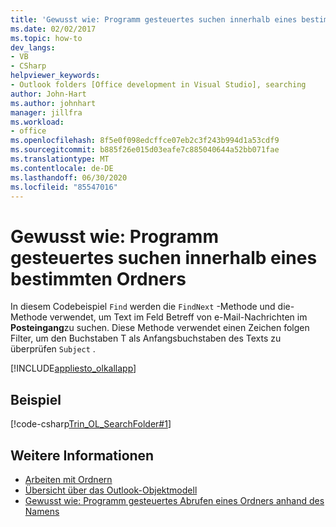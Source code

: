 ```yaml
---
title: 'Gewusst wie: Programm gesteuertes suchen innerhalb eines bestimmten Ordners'
ms.date: 02/02/2017
ms.topic: how-to
dev_langs:
- VB
- CSharp
helpviewer_keywords:
- Outlook folders [Office development in Visual Studio], searching
author: John-Hart
ms.author: johnhart
manager: jillfra
ms.workload:
- office
ms.openlocfilehash: 8f5e0f098edcffce07eb2c3f243b994d1a53cdf9
ms.sourcegitcommit: b885f26e015d03eafe7c885040644a52bb071fae
ms.translationtype: MT
ms.contentlocale: de-DE
ms.lasthandoff: 06/30/2020
ms.locfileid: "85547016"
---
```

# <a name="how-to-programmatically-search-within-a-specific-folder"></a>Gewusst wie: Programm gesteuertes suchen innerhalb eines bestimmten Ordners
  In diesem Codebeispiel `Find` werden die `FindNext` -Methode und die-Methode verwendet, um Text im Feld Betreff von e-Mail-Nachrichten im **Posteingang**zu suchen. Diese Methode verwendet einen Zeichen folgen Filter, um den Buchstaben T als Anfangsbuchstaben des Texts zu überprüfen `Subject` .

 [!INCLUDE[appliesto_olkallapp](../vsto/includes/appliesto-olkallapp-md.md)]

## <a name="example"></a>Beispiel
 [!code-csharp[Trin_OL_SearchFolder#1](../vsto/codesnippet/CSharp/Trin_OL_SearchFolder/thisaddin.cs#1)]

## <a name="see-also"></a>Weitere Informationen
- [Arbeiten mit Ordnern](../vsto/working-with-folders.md)
- [Übersicht über das Outlook-Objektmodell](../vsto/outlook-object-model-overview.md)
- [Gewusst wie: Programm gesteuertes Abrufen eines Ordners anhand des Namens](../vsto/how-to-programmatically-retrieve-a-folder-by-name.md)
